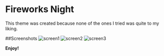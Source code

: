 # Fireworks Night

This theme was created because none of the ones I tried was quite to my liking.

##Screenshots
![screen1](https://github.com/user-attachments/assets/e3abbfed-0480-45d3-beae-dbd29d8b303f)
![screen2](https://github.com/user-attachments/assets/1d7197f9-de6c-4f2b-b9c1-5902b1bd1eba)
![screen3](https://github.com/user-attachments/assets/9f747439-9870-4ada-9170-1d5f7716015f)

**Enjoy!**
